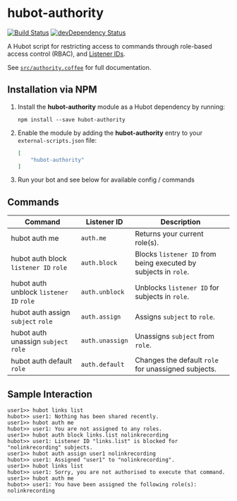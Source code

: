 # hubot-authority

[![Build Status](https://travis-ci.org/ClaudeBot/hubot-authority.svg)](https://travis-ci.org/ClaudeBot/hubot-authority)
[![devDependency Status](https://david-dm.org/ClaudeBot/hubot-authority/dev-status.svg)](https://david-dm.org/ClaudeBot/hubot-authority#info=devDependencies)

A Hubot script for restricting access to commands through role-based access control (RBAC), and [Listener IDs][listenerids].

See [`src/authority.coffee`](src/authority.coffee) for full documentation.


## Installation via NPM

1. Install the **hubot-authority** module as a Hubot dependency by running:

    ```
    npm install --save hubot-authority
    ```

2. Enable the module by adding the **hubot-authority** entry to your `external-scripts.json` file:

    ```json
    [
        "hubot-authority"
    ]
    ```

3. Run your bot and see below for available config / commands


## Commands

Command | Listener ID | Description
--- | --- | ---
hubot auth me | `auth.me` | Returns your current role(s).
hubot auth block `listener ID` `role` | `auth.block` | Blocks `listener ID` from being executed by subjects in `role`.
hubot auth unblock `listener ID` `role` | `auth.unblock` | Unblocks `listener ID` for subjects in `role`.
hubot auth assign `subject` `role` | `auth.assign` | Assigns `subject` to `role`.
hubot auth unassign `subject` `role` | `auth.unassign` | Unassigns `subject` from `role`.
hubot auth default `role` | `auth.default` | Changes the default `role` for unassigned subjects.


## Sample Interaction

```
user1>> hubot links list
hubot>> user1: Nothing has been shared recently.
user1>> hubot auth me
hubot>> user1: You are not assigned to any roles.
user1>> hubot auth block links.list nolinkrecording
hubot>> user1: Listener ID "links.list" is blocked for "nolinkrecording" subjects.
user1>> hubot auth assign user1 nolinkrecording
hubot>> user1: Assigned "user1" to "nolinkrecording".
user1>> hubot links list
hubot>> user1: Sorry, you are not authorised to execute that command.
user1>> hubot auth me
hubot>> user1: You have been assigned the following role(s): nolinkrecording
```


[listenerids]: https://hubot.github.com/docs/scripting/#listener-metadata